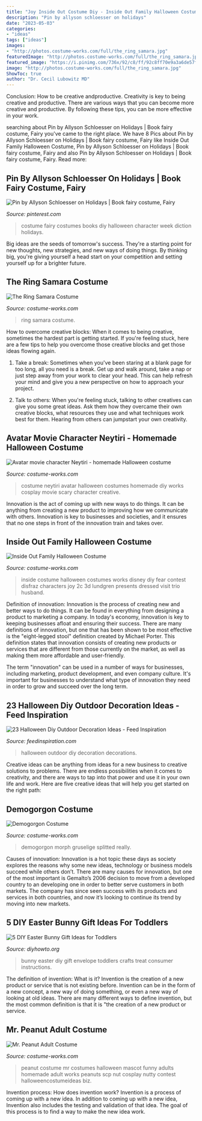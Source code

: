 ```yaml
---
title: "Joy Inside Out Costume Diy - Inside Out Family Halloween Costume"
description: "Pin by allyson schloesser on holidays"
date: "2023-05-03"
categories:
- "ideas"
tags: ["ideas"]
images:
- "http://photos.costume-works.com/full/the_ring_samara.jpg"
featuredImage: "http://photos.costume-works.com/full/the_ring_samara.jpg"
featured_image: "https://i.pinimg.com/736x/92/c8/ff/92c8ff70e9a3a6de57f186b1a54ee60f--book-fairy-costume-book-costumes.jpg"
image: "http://photos.costume-works.com/full/the_ring_samara.jpg"
ShowToc: true
author: "Dr. Cecil Lubowitz MD"
---
```



Conclusion: How to be creative andproductive.
Creativity is key to being creative and productive. There are various ways that you can become more creative and productive. By following these tips, you can be more effective in your work.

	

		
searching about Pin by Allyson Schloesser on Holidays | Book fairy costume, Fairy you've came to the right place. We have 8 Pics about Pin by Allyson Schloesser on Holidays | Book fairy costume, Fairy like Inside Out Family Halloween Costume, Pin by Allyson Schloesser on Holidays | Book fairy costume, Fairy and also Pin by Allyson Schloesser on Holidays | Book fairy costume, Fairy. Read more:
		
    
## Pin By Allyson Schloesser On Holidays | Book Fairy Costume, Fairy

<img loading=lazy src="https://i.pinimg.com/736x/92/c8/ff/92c8ff70e9a3a6de57f186b1a54ee60f--book-fairy-costume-book-costumes.jpg" onerror="this.onerror=null;this.src='https://tse2.mm.bing.net/th?id=OIP.tGMxwj6M8W-w5_FTezvXjgHaJ3&amp;pid=15.1';" alt="Pin by Allyson Schloesser on Holidays | Book fairy costume, Fairy">

_Source: pinterest.com_

>costume fairy costumes books diy halloween character week diction holidays. 

	

Big ideas are the seeds of tomorrow's success. They're a starting point for new thoughts, new strategies, and new ways of doing things. By thinking big, you're giving yourself a head start on your competition and setting yourself up for a brighter future.

    
## The Ring Samara Costume

<img loading=lazy src="http://photos.costume-works.com/full/the_ring_samara.jpg" onerror="this.onerror=null;this.src='https://tse4.mm.bing.net/th?id=OIP.5x-2c7zkSYR1QI6sHtvjUQHaMU&amp;pid=15.1';" alt="The Ring Samara Costume">

_Source: costume-works.com_

>ring samara costume. 

	

How to overcome creative blocks:
When it comes to being creative, sometimes the hardest part is getting started. If you're feeling stuck, here are a few tips to help you overcome those creative blocks and get those ideas flowing again.
1. Take a break: Sometimes when you've been staring at a blank page for too long, all you need is a break. Get up and walk around, take a nap or just step away from your work to clear your head. This can help refresh your mind and give you a new perspective on how to approach your project.

2. Talk to others: When you're feeling stuck, talking to other creatives can give you some great ideas. Ask them how they overcame their own creative blocks, what resources they use and what techniques work best for them. Hearing from others can jumpstart your own creativity.


    
## Avatar Movie Character Neytiri - Homemade Halloween Costume

<img loading=lazy src="http://photos.costume-works.com/full/neytiri.jpg" onerror="this.onerror=null;this.src='https://tse1.mm.bing.net/th?id=OIP.FuyCuTkqeCpLaIiT1HZFjQHaLv&amp;pid=15.1';" alt="Avatar movie character Neytiri - homemade Halloween costume">

_Source: costume-works.com_

>costume neytiri avatar halloween costumes homemade diy works cosplay movie scary character creative. 

	

Innovation is the act of coming up with new ways to do things. It can be anything from creating a new product to improving how we communicate with others. Innovation is key to businesses and societies, and it ensures that no one steps in front of the innovation train and takes over.

    
## Inside Out Family Halloween Costume

<img loading=lazy src="https://photos.costume-works.com/full/inside_out_family3.jpg" onerror="this.onerror=null;this.src='https://tse2.mm.bing.net/th?id=OIP.Pcos8uVdZBhymuXWyWcpqgHaLH&amp;pid=15.1';" alt="Inside Out Family Halloween Costume">

_Source: costume-works.com_

>inside costume halloween costumes works disney diy fear contest disfraz characters joy 2c 3d lundgren presents dressed visit trio husband. 

	

Definition of innovation:
Innovation is the process of creating new and better ways to do things. It can be found in everything from designing a product to marketing a company. In today's economy, innovation is key to keeping businesses afloat and ensuring their success.
There are many definitions of innovation, but one that has been shown to be most effective is the "eight-legged stool" definition created by Michael Porter. This definition states that innovation consists of creating new products or services that are different from those currently on the market, as well as making them more affordable and user-friendly.

The term "innovation" can be used in a number of ways for businesses, including marketing, product development, and even company culture. It's important for businesses to understand what type of innovation they need in order to grow and succeed over the long term.

    
## 23 Halloween Diy Outdoor Decoration Ideas - Feed Inspiration

<img loading=lazy src="http://feedinspiration.com/wp-content/uploads/2016/09/Best-Outdoor-Halloween-Decorations.jpg" onerror="this.onerror=null;this.src='https://tse4.mm.bing.net/th?id=OIP.TSzoxkOTKEng7e0QugZP3AHaJ4&amp;pid=15.1';" alt="23 Halloween Diy Outdoor Decoration Ideas - Feed Inspiration">

_Source: feedinspiration.com_

>halloween outdoor diy decoration decorations. 

	

Creative ideas can be anything from ideas for a new business to creative solutions to problems. There are endless possibilities when it comes to creativity, and there are ways to tap into that power and use it in your own life and work. Here are five creative ideas that will help you get started on the right path: 

    
## Demogorgon Costume

<img loading=lazy src="https://photos.costume-works.com/full/demogorgon1.jpg" onerror="this.onerror=null;this.src='https://tse1.mm.bing.net/th?id=OIP.Rhm6JJjdzHZmLSDT_9Zt7gHaJ3&amp;pid=15.1';" alt="Demogorgon Costume">

_Source: costume-works.com_

>demogorgon morph gruselige splitted really. 

	

Causes of innovation:
Innovation is a hot topic these days as society explores the reasons why some new ideas, technology or business models succeed while others don’t. There are many causes for innovation, but one of the most important is Gemalto’s 2006 decision to move from a developed country to an developing one in order to better serve customers in both markets. The company has since seen success with its products and services in both countries, and now it’s looking to continue its trend by moving into new markets.

    
## 5 DIY Easter Bunny Gift Ideas For Toddlers

<img loading=lazy src="http://www.diyhowto.org/wp-content/uploads/2016/03/DIY-Envelope-Bunny-Treat-Easter-Bunny-Gift-Ideas.jpg" onerror="this.onerror=null;this.src='https://tse3.mm.bing.net/th?id=OIP.39EjAuTYK0jXUtnD53mOAQHaJ8&amp;pid=15.1';" alt="5 DIY Easter Bunny Gift Ideas for Toddlers">

_Source: diyhowto.org_

>bunny easter diy gift envelope toddlers crafts treat consumer instructions. 

	

The definition of invention: What is it?
Invention is the creation of a new product or service that is not existing before. Invention can be in the form of a new concept, a new way of doing something, or even a new way of looking at old ideas. There are many different ways to define invention, but the most common definition is that it is "the creation of a new product or service.

    
## Mr. Peanut Adult Costume

<img loading=lazy src="https://photos.costume-works.com/full/mr_peanut.jpg" onerror="this.onerror=null;this.src='https://tse4.mm.bing.net/th?id=OIP.9gJ1aecj-VTgvHjp8usQ4AHaNH&amp;pid=15.1';" alt="Mr. Peanut Adult Costume">

_Source: costume-works.com_

>peanut costume mr costumes halloween mascot funny adults homemade adult works peanuts scp nut cosplay nutty contest halloweencostumeideas biz. 

	

Invention process: How does invention work?
Invention is a process of coming up with a new idea. In addition to coming up with a new idea, Invention also includes the testing and validation of that idea. The goal of this process is to find a way to make the new idea work.

